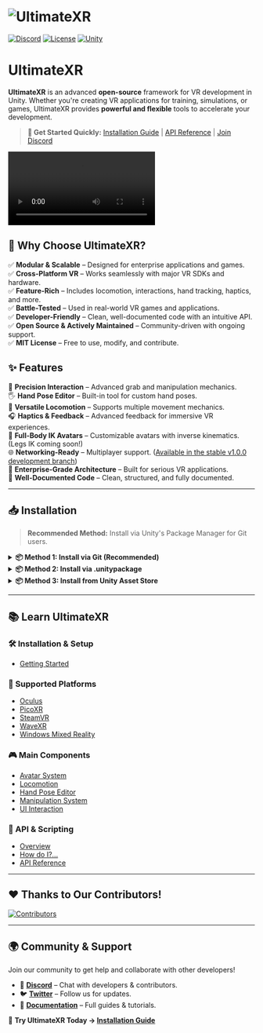 # ![UltimateXR](https://github.com/user-attachments/assets/4042813c-3863-46ed-829f-89b163616220)

[![Discord](https://img.shields.io/discord/993497834252939335?style=for-the-badge&logo=discord&logoColor=white&labelColor=5539cc&color=aa64fa)](https://discord.gg/GXHdneaFjA)
[![License](https://img.shields.io/badge/License-MIT-blue.svg?style=for-the-badge)](https://opensource.org/licenses/MIT)
[![Unity](https://img.shields.io/badge/Unity-2021%2B-black?style=for-the-badge&logo=unity&logoColor=white)](https://unity.com/)

# UltimateXR


**UltimateXR** is an advanced **open-source** framework for VR development in Unity. Whether you're creating VR applications for training, simulations, or games, UltimateXR provides **powerful and flexible** tools to accelerate your development.

> **🚀 Get Started Quickly:** [Installation Guide](#installation) | [API Reference](https://www.ultimatexr.io/api/) | [Join Discord](https://discord.gg/GXHdneaFjA)

<video src="https://github.com/user-attachments/assets/d80d1722-ada0-4d64-9253-b136d3fc6325"></video>

## 🌟 Why Choose UltimateXR?

✅ **Modular & Scalable** – Designed for enterprise applications and games.  
✅ **Cross-Platform VR** – Works seamlessly with major VR SDKs and hardware.  
✅ **Feature-Rich** – Includes locomotion, interactions, hand tracking, haptics, and more.  
✅ **Battle-Tested** – Used in real-world VR games and applications.  
✅ **Developer-Friendly** – Clean, well-documented code with an intuitive API.  
✅ **Open Source & Actively Maintained** – Community-driven with ongoing support.  
✅ **MIT License** – Free to use, modify, and contribute.

## ✨ Features

🤲 **Precision Interaction** – Advanced grab and manipulation mechanics.  
🖐 **Hand Pose Editor** – Built-in tool for custom hand poses.  
🚀 **Versatile Locomotion** – Supports multiple movement mechanics.  
🎧 **Haptics & Feedback** – Advanced feedback for immersive VR experiences.  
🦾 **Full-Body IK Avatars** – Customizable avatars with inverse kinematics. (Legs IK coming soon!)  
🌐 **Networking-Ready** – Multiplayer support. ([Available in the stable v1.0.0 development branch](https://github.com/VRMADA/ultimatexr-unity/tree/release/v1.0.0))  
🏢 **Enterprise-Grade Architecture** – Built for serious VR applications.  
📖 **Well-Documented Code** – Clean, structured, and fully documented.

---

## 📥 Installation

> **Recommended Method:** Install via Unity's Package Manager for Git users.

<details>
  <summary><strong>📦 Method 1: Install via Git (Recommended)</strong></summary>

1. **Remove any previous version** of UltimateXR from `/Assets/UltimateXR`.
2. Open Unity and go to **Window > Package Manager**.
3. Click the **`+`** button and select **"Add package from git URL..."**.
4. Enter the following URL:
   ```
   https://github.com/VRMADA/ultimatexr-unity.git
   ```
5. Click **Add** and wait for installation.
6. If this is your first time using UltimateXR, **import the example scenes**.
</details>

<details>
  <summary><strong>📦 Method 2: Install via .unitypackage</strong></summary>

1. Remove any existing **UltimateXR** folder from `/Assets/UltimateXR`.
2. Download the latest `.unitypackage` from [Releases](https://github.com/VRMADA/ultimatexr-unity/releases).
3. Double-click the `.unitypackage` file to import it into Unity.
</details>

<details>
  <summary><strong>📦 Method 3: Install from Unity Asset Store</strong></summary>

1. Remove any existing **UltimateXR** folder from `/Assets/UltimateXR`.
2. Visit the [Unity Asset Store](https://assetstore.unity.com/packages/slug/236782).
3. Click **"Open in Unity"** to start the installation.
</details>

---

## 📚 Learn UltimateXR

### 🛠 Installation & Setup

- [Getting Started](https://www.ultimatexr.io/guides/installation)

### 🎯 Supported Platforms

- [Oculus](https://www.ultimatexr.io/guides/oculus)
- [PicoXR](https://www.ultimatexr.io/guides/picoxr)
- [SteamVR](https://www.ultimatexr.io/guides/steamvr)
- [WaveXR](https://www.ultimatexr.io/guides/wavexr)
- [Windows Mixed Reality](https://www.ultimatexr.io/guides/windows-mixed-reality)

### 🎮 Main Components

- [Avatar System](https://www.ultimatexr.io/guides/avatar)
- [Locomotion](https://www.ultimatexr.io/guides/locomotion)
- [Hand Pose Editor](https://www.ultimatexr.io/guides/hand-pose-editor)
- [Manipulation System](https://www.ultimatexr.io/guides/manipulation)
- [UI Interaction](https://www.ultimatexr.io/guides/ui-interaction)

### 📜 API & Scripting

- [Overview](https://www.ultimatexr.io/guides/scripting)
- [How do I?...](https://www.ultimatexr.io/guides/scripting-how-do-i)
- [API Reference](https://www.ultimatexr.io/api/)

---

## ❤️ Thanks to Our Contributors!

[![Contributors](https://contrib.rocks/image?repo=vrmada/ultimatexr-unity)](https://github.com/vrmada/ultimatexr-unity/graphs/contributors)

---

## 🌍 Community & Support

Join our community to get help and collaborate with other developers!

- 💬 [**Discord**](https://discord.gg/GXHdneaFjA) – Chat with developers & contributors.
- 🐦 [**Twitter**](https://twitter.com/ultimate_xr) – Follow us for updates.
- 📖 [**Documentation**](https://www.ultimatexr.io) – Full guides & tutorials.

🎯 **Try UltimateXR Today → [Installation Guide](https://www.ultimatexr.io/guides/installation)**
